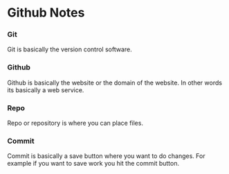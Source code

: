 # Github Notes

### Git
Git is basically the version control software. 

### Github
Github is basically the website or the domain of the website. In other words its basically a web service. 

### Repo
Repo or repository is where you can place files. 

### Commit
Commit is basically a save button where you want to do changes. For example if you want to save work you hit the commit button. 



